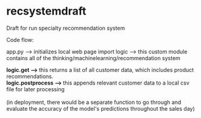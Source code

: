 # recsystemdraft
Draft for run specialty recommendation system

Code flow:

app.py --> initializes local web page
import logic --> this custom module contains all of the thinking/machinelearning/recommendation system

<strong> logic.get --> </strong> this returns a list of all customer data, which includes product recommendations. <br> 
<strong> logic.postprocess --> </strong> this appends relevant customer data to a local csv file for later processing <br> <br> (in deployment, there would be a separate function to go through and evaluate the accuracy of the model's predictions throughout the sales day) 
